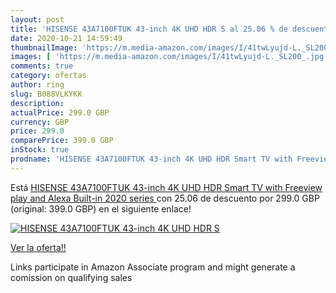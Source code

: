 ```yaml
---
layout: post
title: 'HISENSE 43A7100FTUK 43-inch 4K UHD HDR S al 25.06 % de descuento'
date: 2020-10-21 14:59:49
thumbnailImage: 'https://m.media-amazon.com/images/I/41twLyujd-L._SL200_.jpg'
images: [ 'https://m.media-amazon.com/images/I/41twLyujd-L._SL200_.jpg' ]
comments: true
category: ofertas
author: ring
slug: B088VLKYKK
description:
actualPrice: 299.0 GBP
currency: GBP
price: 299.0
comparePrice: 399.0 GBP
inStock: true
prodname: 'HISENSE 43A7100FTUK 43-inch 4K UHD HDR Smart TV with Freeview play  and Alexa Built-in  2020 series '
---
```


Está [HISENSE 43A7100FTUK 43-inch 4K UHD HDR Smart TV with Freeview play  and Alexa Built-in  2020 series ](https://www.amazon.co.uk/dp/B088VLKYKK/?tag=tolees0a-21) con 25.06 de descuento por 299.0 GBP (original: 399.0 GBP) en el siguiente enlace!

[![HISENSE 43A7100FTUK 43-inch 4K UHD HDR S](https://m.media-amazon.com/images/I/41twLyujd-L._SL200_.jpg)](https://www.amazon.co.uk/dp/B088VLKYKK/?tag=tolees0a-21)

[Ver la oferta!!](https://www.amazon.co.uk/dp/B088VLKYKK/?tag=tolees0a-21)

Links participate in Amazon Associate program and might generate a comission on qualifying sales



